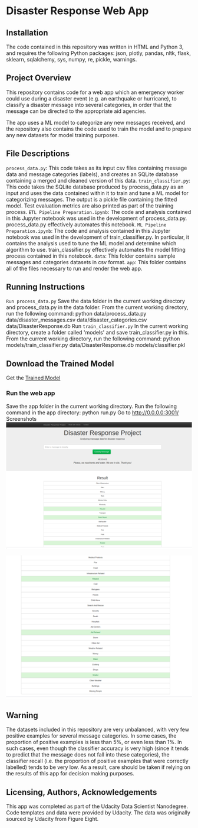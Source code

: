 # Disaster Response Web App
## Installation
The code contained in this repository was written in HTML and Python 3, and requires the following Python packages: json, plotly, pandas, nltk, flask, sklearn, sqlalchemy, sys, numpy, re, pickle, warnings.

## Project Overview
This repository contains code for a web app which an emergency worker could use during a disaster event (e.g. an earthquake or hurricane), to classify a disaster message into several categories, in order that the message can be directed to the appropriate aid agencies.

The app uses a ML model to categorize any new messages received, and the repository also contains the code used to train the model and to prepare any new datasets for model training purposes.

## File Descriptions
`process_data.py`: This code takes as its input csv files containing message data and message categories (labels), and creates an SQLite database containing a merged and cleaned version of this data.
`train_classifier.py`: This code takes the SQLite database produced by process_data.py as an input and uses the data contained within it to train and tune a ML model for categorizing messages. The output is a pickle file containing the fitted model. Test evaluation metrics are also printed as part of the training process.
`ETL Pipeline Preparation.ipynb`: The code and analysis contained in this Jupyter notebook was used in the development of process_data.py. process_data.py effectively automates this notebook.
`ML Pipeline Preparation.ipynb`: The code and analysis contained in this Jupyter notebook was used in the development of train_classifier.py. In particular, it contains the analysis used to tune the ML model and determine which algorithm to use. train_classifier.py effectively automates the model fitting process contained in this notebook.
`data`: This folder contains sample messages and categories datasets in csv format.
`app`: This folder contains all of the files necessary to run and render the web app.
## Running Instructions
`Run process_data.py`
Save the data folder in the current working directory and process_data.py in the data folder.
From the current working directory, run the following command: python data/process_data.py data/disaster_messages.csv data/disaster_categories.csv data/DisasterResponse.db
Run `train_classifier.py`
In the current working directory, create a folder called 'models' and save train_classifier.py in this.
From the current working directory, run the following command: python models/train_classifier.py data/DisasterResponse.db models/classifier.pkl

## Download the Trained Model
Get the [Trained Model](https://drive.google.com/open?id=1UW-nmPvhnV9bHb1u4BjcFa6gYBSlIVq_)
### Run the web app
Save the app folder in the current working directory.
Run the following command in the app directory: python run.py
Go to http://0.0.0.0:3001/
Screenshots
!['Screenshot 1: App Front Page Screenshot 1'](https://github.com/manendranathshukla/Data-Scientist-Udacity-Nano-Degree/blob/master/Project%202%20-%20Disaster%20Response/output1.png)


![Screenshot 2: App Results Page Screenshot 2](https://github.com/manendranathshukla/Data-Scientist-Udacity-Nano-Degree/blob/master/Project%202%20-%20Disaster%20Response/output2.png)

## Warning
The datasets included in this repository are very unbalanced, with very few positive examples for several message categories. In some cases, the proportion of positive examples is less than 5%, or even less than 1%. In such cases, even though the classifier accuracy is very high (since it tends to predict that the message does not fall into these categories), the classifier recall (i.e. the proportion of positive examples that were correctly labelled) tends to be very low. As a result, care should be taken if relying on the results of this app for decision making purposes.

## Licensing, Authors, Acknowledgements
This app was completed as part of the Udacity Data Scientist Nanodegree. Code templates and data were provided by Udacity. The data was originally sourced by Udacity from Figure Eight.

